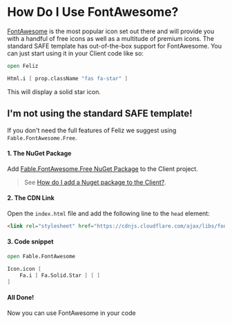 # How Do I Use FontAwesome?
[FontAwesome](https://fontawesome.com/) is the most popular icon set out there and will provide you with a handful of free icons as well as a multitude of premium icons. The standard SAFE template has out-of-the-box support for FontAwesome. You can just start using it in your Client code like so:

```fsharp
open Feliz

Html.i [ prop.className "fas fa-star" ]
```
This will display a solid star icon.

## I'm not using the standard SAFE template!
If you don't need the full features of Feliz we suggest using `Fable.FontAwesome.Free`.

#### 1. The NuGet Package
Add [Fable.FontAwesome.Free NuGet Package](https://www.nuget.org/packages/Fable.FontAwesome.Free/) to the Client project.
> See [How do I add a Nuget package to the Client?](../package-management/add-nuget-package-to-client.md).

#### 2. The CDN Link
Open the `index.html` file and add the following line to the `head` element:
```html
<link rel="stylesheet" href="https://cdnjs.cloudflare.com/ajax/libs/font-awesome/5.14.0/css/all.min.css">
```

#### 3. Code snippet

```fsharp
open Fable.FontAwesome

Icon.icon [
    Fa.i [ Fa.Solid.Star ] [ ]
]
```

#### All Done!
Now you can use FontAwesome in your code